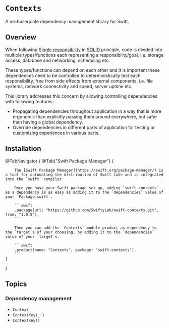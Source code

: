 # ``Contexts``

A no-boilerplate dependency management library for Swift.

## Overview

When following [Single responsibility](https://en.wikipedia.org/wiki/Single-responsibility_principle) in [SOLID](https://en.wikipedia.org/wiki/SOLID) principle, code is divided into multiple types/functions each representing a responsibility/goal, i.e. storage access, database and networking, scheduling etc.

These types/functions can depend on each other and it is important these dependences need to be controlled to deterministically test each responsibility, free from side effects from external components, i.e. file systems, network connectivity and speed, server uptime etc.

This library addresses this concern by allowing controlling dependencies with following features:

- Propagating dependencies throughout application in a way that is more ergonomic than explicitly passing them around everywhere, but safer than having a global dependency.
- Override dependencies in different parts of application for testing or customizing experiences in various parts.

## Installation

@TabNavigator {
    @Tab("Swift Package Manager") {

        The [Swift Package Manager](https://swift.org/package-manager/) is a tool for automating the distribution of Swift code and is integrated into the `swift` compiler.

        Once you have your Swift package set up, adding `swift-contexts` as a dependency is as easy as adding it to the `dependencies` value of your `Package.swift`.

        ```swift
        .package(url: "https://github.com/SwiftyLab/swift-contexts.git", from: "1.0.0"),
        ```

        Then you can add the `Contexts` module product as dependency to the `target`s of your choosing, by adding it to the `dependencies` value of your `target`s.

        ```swift
        .product(name: "Contexts", package: "swift-contexts"),
        ```
    }
}

## Topics

### Dependency management

- ``Context``
- ``ContextKey(_:)``
- ``ContextKey()``
